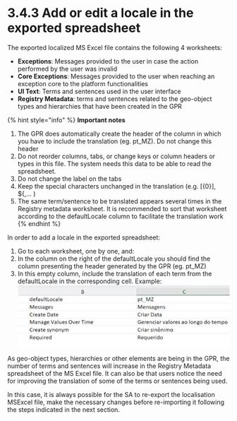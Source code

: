 # 3.4.3 Add or edit a locale in the exported spreadsheet

The exported localized MS Excel file contains the following 4 worksheets:

* **Exceptions**: Messages provided to the user in case the action performed by the user was invalid&#x20;
* **Core Exceptions**: Messages provided to the user when reaching an exception core to the platform functionalities&#x20;
* **UI Text**: Terms and sentences used in the user interface&#x20;
* **Registry Metadata**: terms and sentences related to the geo-object types and hierarchies that have been created in the GPR

{% hint style="info" %}
**Important notes**&#x20;

1. The GPR does automatically create the header of the column in which you have to include the translation (eg. pt\_MZ). Do not change this header&#x20;
2. Do not reorder columns, tabs, or change keys or column headers or types in this file. The system needs this data to be able to read the spreadsheet.&#x20;
3. Do not change the label on the tabs&#x20;
4. Keep the special characters unchanged in the translation (e.g. \[{0}], ${,... )&#x20;
5. The same term/sentence to be translated appears several times in the Registry metadata worksheet. It is recommended to sort that worksheet according to the defaultLocale column to facilitate the translation work
{% endhint %}

In order to add a locale in the exported spreadsheet:&#x20;

1. Go to each worksheet, one by one, and:&#x20;
2. In the column on the right of the defaultLocale you should find the column presenting the header generated by the GPR (eg. pt\_MZ)&#x20;
3. In this empty column, include the translation of each term from the defaultLocale in the corresponding cell. Example:\
   ![](<../../../../.gitbook/assets/image (23).png>)

As geo-object types, hierarchies or other elements are being in the GPR, the number of terms and sentences will increase in the Registry Metadata spreadsheet of the MS Excel file. It can also be that users notice the need for improving the translation of some of the terms or sentences being used.

In this case, it is always possible for the SA to re-export the localisation MSExcel file, make the necessary changes before re-importing it following the steps indicated in the next section.
